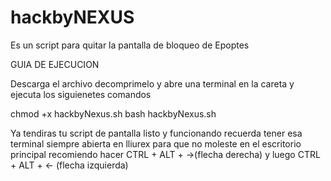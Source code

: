 # hackbyNEXUS
Es un script para quitar la pantalla de bloqueo de Epoptes

GUIA DE EJECUCION

Descarga el archivo decomprimelo y abre una terminal en la careta y ejecuta los siguienetes comandos 

chmod +x hackbyNexus.sh
bash hackbyNexus.sh

Ya tendiras tu script de pantalla listo y funcionando recuerda tener esa terminal siempre abierta en lliurex para que no moleste en el escritorio principal recomiendo hacer CTRL + ALT + →(flecha derecha) y luego CTRL + ALT + ← (flecha izquierda)